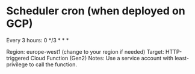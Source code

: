 ﻿# Scheduler cron (when deployed on GCP)

Every 3 hours:
0 */3 * * *

Region: europe-west1   (change to your region if needed)
Target: HTTP-triggered Cloud Function (Gen2)
Notes: Use a service account with least-privilege to call the function.
